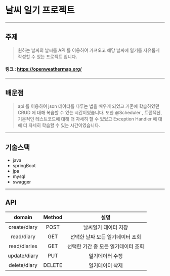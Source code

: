 # 날씨 일기 프로젝트

---

## 주제
> 원하는 날짜의 날씨를 API 를 이용하여 가져오고 해당 날짜에 일기를 자유롭게 작성할 수 있는 프로젝트 입니다.

#### 링크 : https://openweathermap.org/

---

## 배운점
> api 를 이용하여 json 데이터를 다루는 법을 배우게 되었고 기존에 학습하였던 CRUD 에 대해 복습할 수 있는 시간이였습니다.
> 또한 @Scheduler , 트랜잭션,  기본적인 테스트코드에 대해 더 자세히 할 수 있었고 Exception Handler 에 대해 더 자세히 학습할 수 있는 시간이였습니다.

---

## 기술스택
* java
* springBoot
* jpa
* mysql
* swagger


---

## API

|domain|Method|설명|
|:---:|:---:|:---:|
|create/diary|POST|날씨일기 데이터 저장|
|read/diary|GET|선택한 날짜 모든 일기데이터 조회|
|read/diaries|GET|선택한 기간 중 모든 일기데이터 조회|
|update/diary|PUT|일기데이터 수정|
|delete/diary|DELETE|일기데이터 삭제|
